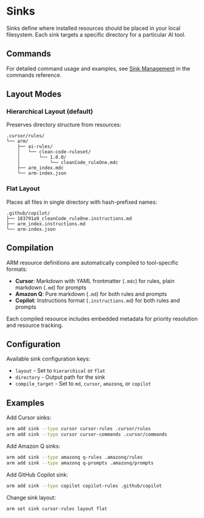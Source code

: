 # Sinks

Sinks define where installed resources should be placed in your local filesystem. Each sink targets a specific directory for a particular AI tool.

## Commands

For detailed command usage and examples, see [Sink Management](commands.md#sink-management) in the commands reference.

## Layout Modes

### Hierarchical Layout (default)
Preserves directory structure from resources:

```
.cursor/rules/
└── arm/
    ├── ai-rules/
    │   └── clean-code-ruleset/
    │       └── 1.0.0/
    │           └── cleanCode_ruleOne.mdc
    ├── arm_index.mdc
    └── arm-index.json
```

### Flat Layout
Places all files in single directory with hash-prefixed names:

```
.github/copilot/
├── 183791a9_cleanCode_ruleOne.instructions.md
├── arm_index.instructions.md
└── arm-index.json
```

## Compilation

ARM resource definitions are automatically compiled to tool-specific formats:

- **Cursor**: Markdown with YAML frontmatter (`.mdc`) for rules, plain markdown (`.md`) for prompts
- **Amazon Q**: Pure markdown (`.md`) for both rules and prompts
- **Copilot**: Instructions format (`.instructions.md`) for both rules and prompts

Each compiled resource includes embedded metadata for priority resolution and resource tracking.

## Configuration

Available sink configuration keys:
- `layout` - Set to `hierarchical` or `flat`
- `directory` - Output path for the sink
- `compile_target` - Set to `md`, `cursor`, `amazonq`, or `copilot`

## Examples

Add Cursor sinks:
```bash
arm add sink --type cursor cursor-rules .cursor/rules
arm add sink --type cursor cursor-commands .cursor/commands
```

Add Amazon Q sinks:
```bash
arm add sink --type amazonq q-rules .amazonq/rules
arm add sink --type amazonq q-prompts .amazonq/prompts
```

Add GitHub Copilot sink:
```bash
arm add sink --type copilot copilot-rules .github/copilot
```

Change sink layout:
```bash
arm set sink cursor-rules layout flat
```
